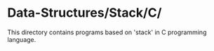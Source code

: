 # Data-Structures/Stack/C/
This directory contains programs based on 'stack' in C programming language.
